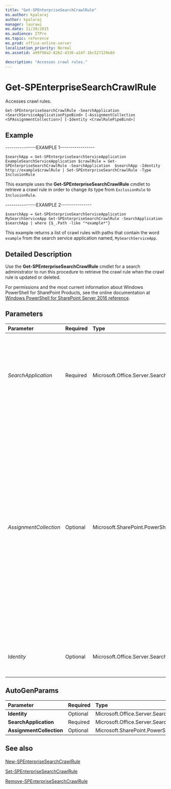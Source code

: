 ```yaml
---
title: "Get-SPEnterpriseSearchCrawlRule"
ms.author: kpalaraj
author: kpalaraj
manager: laurawi
ms.date: 11/29/2015
ms.audience: ITPro
ms.topic: reference
ms.prod: office-online-server
localization_priority: Normal
ms.assetid: a99f98a2-82b2-4336-a14f-1bc527129e8d

description: "Accesses crawl rules."
---
```


# Get-SPEnterpriseSearchCrawlRule

Accesses crawl rules.
  
```
Get-SPEnterpriseSearchCrawlRule -SearchApplication <SearchServiceApplicationPipeBind> [-AssignmentCollection <SPAssignmentCollection>] [-Identity <CrawlRulePipeBind>]

```

## Example

---------------EXAMPLE 1----------------- 
  
```
$searchApp = Get-SPEnterpriseSearchServiceApplication ExampleSearchServiceApplication $crawlRule = Get-SPEnterpriseSearchCrawlRule -SearchApplication  $searchApp -Identity http://example$crawlRule | Set-SPEnterpriseSearchCrawlRule -Type InclusionRule
```

This example uses the **Get-SPEnterpriseSearchCrawlRule** cmdlet to retrieve a crawl rule in order to change its type from  `ExclusionRule` to  `InclusionRule`.
  
---------------EXAMPLE 2---------------
  
```
$searchApp = Get-SPEnterpriseSearchServiceApplication MySearchServiceApp Get-SPEnterpriseSearchCrawlRule -SearchApplication $searchApp | where {$_.Path -like "*example*"}
```

This example returns a list of crawl rules with paths that contain the word  `example` from the search service application named,  `MySearchServiceApp`.
  
## Detailed Description

Use the **Get-SPEnterpriseSearchCrawlRule** cmdlet for a search administrator to run this procedure to retrieve the crawl rule when the crawl rule is updated or deleted. 
  
For permissions and the most current information about Windows PowerShell for SharePoint Products, see the online documentation at [Windows PowerShell for SharePoint Server 2016 reference](https://go.microsoft.com/fwlink/p/?LinkId=671715). 
  
## Parameters

|**Parameter**|**Required**|**Type**|**Description**|
|:-----|:-----|:-----|:-----|
| _SearchApplication_ <br/> |Required  <br/> |Microsoft.Office.Server.Search.Cmdlet.SearchServiceApplicationPipeBind  <br/> |Specifies the search application that contains the crawl rule. The type must be a valid GUID, in the form 12345678-90ab-cdef-1234-567890bcdefgh; a valid search application name (for example, SearchApp1); or an instance of a valid **SearchServiceApplication** object  <br/> |
| _AssignmentCollection_ <br/> |Optional  <br/> |Microsoft.SharePoint.PowerShell.SPAssignmentCollection  <br/> |Manages objects for the purpose of proper disposal. Use of objects, such as **SPWeb** or **SPSite**, can use large amounts of memory and use of these objects in Windows PowerShell scripts requires proper memory management. Using the **SPAssignment** object, you can assign objects to a variable and dispose of the objects after they are needed to free up memory. When **SPWeb**, **SPSite**, or **SPSiteAdministration** objects are used, the objects are automatically disposed of if an assignment collection or the **Global** parameter is not used.  <br/> > [!NOTE]> When the **Global** parameter is used, all objects are contained in the global store. If objects are not immediately used, or disposed of by using the **Stop-SPAssignment** command, an out-of-memory scenario can occur.           |
| _Identity_ <br/> |Optional  <br/> |Microsoft.Office.Server.Search.Cmdlet.CrawlRulePipeBind  <br/> |Specifies the search crawl rule path. A valid URL, such as "http://server_name", or an instance of a valid **CrawlRule** object  <br/> |
   
## AutoGenParams

|**Parameter**|**Required**|**Type**|**Description**|
|:-----|:-----|:-----|:-----|
|**Identity** <br/> |Optional  <br/> |Microsoft.Office.Server.Search.Cmdlet.CrawlRulePipeBind  <br/> ||
|**SearchApplication** <br/> |Required  <br/> |Microsoft.Office.Server.Search.Cmdlet.SearchServiceApplicationPipeBind  <br/> ||
|**AssignmentCollection** <br/> |Optional  <br/> |Microsoft.SharePoint.PowerShell.SPAssignmentCollection  <br/> ||
   
## See also

#### 

[New-SPEnterpriseSearchCrawlRule](new-spenterprisesearchcrawlrule.md)
  
[Set-SPEnterpriseSearchCrawlRule](set-spenterprisesearchcrawlrule.md)
  
[Remove-SPEnterpriseSearchCrawlRule](remove-spenterprisesearchcrawlrule.md)

